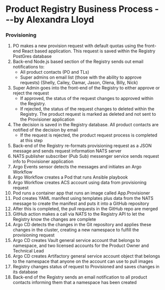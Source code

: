 # Product Registry Business Process ---by Alexandra Lloyd

### Provisioning

1. PO makes a new provision request with default quotas using the front-end React based application. This request is saved within the Registry PostGres database
2. Back-end Node.js based section of the Registry sends out email notifications to:
   - All product contacts (PO and TLs)
   - Super admins on email list (those with the ability to approve requests) (Shelly, Cailey, Oamar, Jason, Olena, Billy, Nick)
3. Super Admin goes into the front-end of the Registry to either approve or reject the request
   - If approved, the status of the request changes to approved within the Registry.
   - If rejected, the status of the request changes to deleted within the Registry. The product request is marked as deleted and not sent to the Provisioner application
4. The decision is saved in the Registry database. All product contacts are notified of the decision by email
   - If the request is rejected, the product request process is completed at this step
5. Back-end of the Registry re-formats provisioning request as a JSON message and sends request information NATS server
6. NATS publisher subscriber (Pub Sub) messenger service sends request info to Provisioner application
7. Argo Events sensor detects the messages and initiates an Argo Workflow
8. Argo Workflow creates a Pod that runs Ansible playbook
9. Argo Workflow creates ACS account using data from provisioning request
10. Pod runs a container app that runs an image called App.Provisioner
11. Pod creates YAML manifest using templates plus data from the NATS message to create the manifest and puts it into a GitHub repository
12. After this is completed, the pull requests in the GitHub repo are merged
13. GitHub action makes a call via NATS to the Registry API to let the Registry know the changes are complete
14. Argo CD detects the changes in the Git repository and applies these changes in the cluster, creating a new namespace to fulfill the provisioning request
15. Argo CD creates Vault general service account that belongs to namespace, and two licensed accounts for the Product Owner and Technical Lead
16. Argo CD creates Artifactory general service account object that belongs to the namespace that anyone on the account can use to pull images
17. Registry changes status of request to Provisioned and saves changes in its database
18. Back-end of the Registry sends an email notification to all product contacts informing them that a namespace has been created
